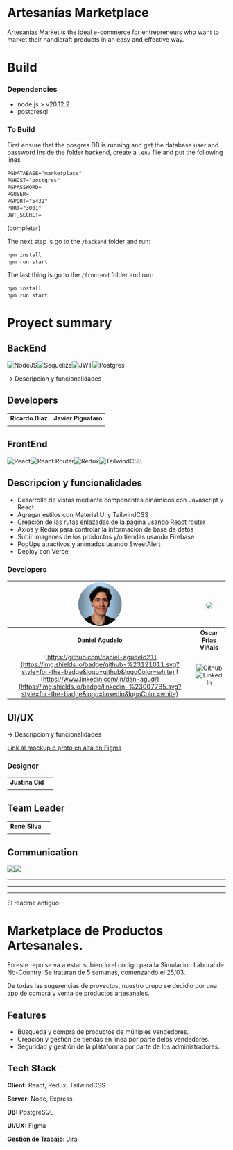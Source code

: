 # Artesanías Marketplace

Artesanías Market is the ideal e-commerce for entrepreneurs who want to market their handicraft products in an easy and effective way.

# Build
### Dependencies

- node.js > v20.12.2
- postgresql

### To Build
First ensure that the posgres DB is running and get the database user and password
Inside the folder backend, create a `.env` file and put the following lines
```text
PGDATABASE="marketplace"
PGHOST="postgres"
PGPASSWORD=
PGUSER=
PGPORT="5432"
PORT="3001"
JWT_SECRET=
```

(completar)

The next step is go to the `/backend` folder and run:
```
npm install
npm run start
```

The last thing is go to the `/frontend` folder and run:
```
npm install
npm run start
```

# Proyect summary
## BackEnd
![NodeJS](https://img.shields.io/badge/node.js-6DA55F?style=for-the-badge&logo=node.js&logoColor=white)![Sequelize](https://img.shields.io/badge/Sequelize-52B0E7?style=for-the-badge&logo=Sequelize&logoColor=white)![JWT](https://img.shields.io/badge/JWT-black?style=for-the-badge&logo=JSON%20web%20tokens)![Postgres](https://img.shields.io/badge/postgres-%23316192.svg?style=for-the-badge&logo=postgresql&logoColor=white)

-> Descripcion y funcionalidades

## Developers

|                  |                      |
| :--------------: | :------------------: |
| **Ricardo Díaz** | **Javier Pignataro** |
|                  |                      |


## FrontEnd
![React](https://img.shields.io/badge/react-%2320232a.svg?style=for-the-badge&logo=react&logoColor=%2361DAFB)![React Router](https://img.shields.io/badge/React_Router-CA4245?style=for-the-badge&logo=react-router&logoColor=white)![Redux](https://img.shields.io/badge/redux-%23593d88.svg?style=for-the-badge&logo=redux&logoColor=white)![TailwindCSS](https://img.shields.io/badge/tailwindcss-%2338B2AC.svg?style=for-the-badge&logo=tailwind-css&logoColor=white)

## Descripcion y funcionalidades

- Desarrollo de vistas mediante componentes dinámicos con Javascript y React.
- Agregar estilos con Material UI y TailwindCSS
- Creación de las rutas enlazadas de la página usando React router
- Axios y Redux para controlar la información de base de datos
- Subir imagenes de los productos y/o tiendas usando Firebase
- PopUps atractivos y animados usando SweetAlert
- Deploy con Vercel

### Developers

|     <img src="./frontend/public/aboutUs/danielAgudelo.webp" align="center" style="width: 100px; border-radius: 999px" />              |         <img src="./frontend/public/aboutUs/oscarfriasviñals.jpg" align="center" style="width: 100px; border-radius: 999px" />                |
|  :--------------:  |  :------------------:  |
| **Daniel Agudelo** | **Oscar Frias Viñals** |
|  ![https://github.com/daniel-agudelo21](https://img.shields.io/badge/github-%23121011.svg?style=for-the-badge&logo=github&logoColor=white) ![https://www.linkedin.com/in/dan-agud/](https://img.shields.io/badge/linkedin-%230077B5.svg?style=for-the-badge&logo=linkedin&logoColor=white)                 |   ![Github](https://img.shields.io/badge/github-%23121011.svg?style=for-the-badge&logo=github&logoColor=white) ![LinkedIn](https://img.shields.io/badge/linkedin-%230077B5.svg?style=for-the-badge&logo=linkedin&logoColor=white)                      |






## UI/UX
-> Descripcion y funcionalidades


[Link al mockup o proto en alta en Figma](google.com)


### Designer

|                 |     |
| :-------------: | --- |
| **Justina Cid** |     |
|                 |     |

## Team Leader


|                |     |
| :------------: | --- |
| **René Silva** |     |
|                |     |

## Communication

![](https://img.shields.io/badge/Discord-5865F2?style=flat&logo=discord&logoColor=white)![](https://img.shields.io/badge/Slack-4A154B?style=flat&logo=slack&logoColor=white)

---


---


---

El readme antiguo:


# Marketplace de Productos Artesanales.

En este repo se va a estar subiendo el codigo para la Simulacion Laboral de No-Country. Se trataran de 5 semanas, comenzando el 25/03.

De todas las sugerencias de proyectos, nuestro grupo se decidio por una app de compra y venta de productos artesanales.




## Features

- Búsqueda y compra de productos de múltiples vendedores.
- Creación y gestión de tiendas en línea por parte delos vendedores.
- Seguridad y gestión de la plataforma por parte de los administradores.

## Tech Stack

**Client:** React, Redux, TailwindCSS

**Server:** Node, Express

**DB:** PostgreSQL

**UI/UX:** Figma

**Gestion de Trabajo:** Jira


